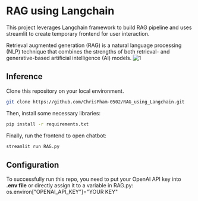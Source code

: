 # RAG using Langchain
This project leverages Langchain framework to build RAG pipeline and uses streamlit to create temporary frontend for user interaction. 

Retrieval augmented generation (RAG) is a natural language processing (NLP) technique that combines the strengths of both retrieval- and generative-based artificial intelligence (AI) models.
![1](https://github.com/ChrisPham-0502/RAG_using_Langchain/assets/126843941/8a434ec4-e41f-4109-922a-dfe703fdd832)

## Inference
Clone this repository on your local environment.
```sh
git clone https://github.com/ChrisPham-0502/RAG_using_Langchain.git
```

Then, install some necessary libraries:
```sh
pip install -r requirements.txt
```

  Finally, run the frontend to open chatbot:
```sh
streamlit run RAG.py
```

## Configuration
To successfully run this repo, you need to put your OpenAI API key into **.env file** or directly assign it to a variable in RAG.py: os.environ["OPENAI_API_KEY"]="YOUR KEY"  
